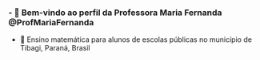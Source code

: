 ### - 👋 Bem-vindo ao perfil da Professora Maria Fernanda @ProfMariaFernanda

- 👀 Ensino matemática para alunos de escolas públicas no município de Tibagi, Paraná, Brasil

<!---
ProfMariaFernanda/ProfMariaFernanda is a ✨ special ✨ repository because its `README.md` (this file) appears on your GitHub profile.
You can click the Preview link to take a look at your changes.
--->
